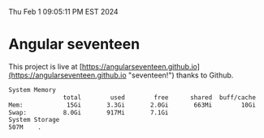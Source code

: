 Thu Feb  1 09:05:11 PM EST 2024

# Angular seventeen


This project is live at [https://angularseventeen.github.io](https://angularseventeen.github.io "seventeen!") thanks to Github.

```bash
System Memory
               total        used        free      shared  buff/cache   available
Mem:            15Gi       3.3Gi       2.0Gi       663Mi        10Gi        11Gi
Swap:          8.0Gi       917Mi       7.1Gi
System Storage
507M	.
```
